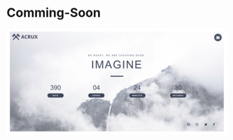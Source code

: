 # Comming-Soon

![alt tag](https://raw.githubusercontent.com/caiogranero/Comming-Soon/master/image.png)
